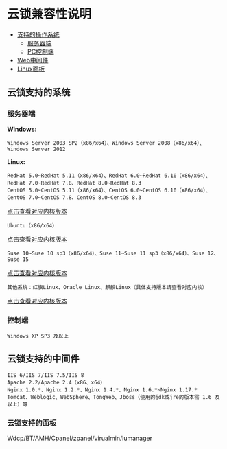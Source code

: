 # 云锁兼容性说明

* [支持的操作系统](compat.md#云锁支持的系统)
  * [服务器端](compat.md#服务器端)
  * [PC控制端](compat.md#控制端)
* [Web中间件](compat.md#云锁支持的中间件)
* [Linux面板](compat.md#云锁支持的面板)

## 云锁支持的系统

### 服务器端

**Windows:**

```text
Windows Server 2003 SP2（x86/x64）、Windows Server 2008（x86/x64）、Windows Server 2012
```

**Linux:**

```
RedHat 5.0~RedHat 5.11（x86/x64）、RedHat 6.0~RedHat 6.10（x86/x64）、RedHat 7.0~RedHat 7.8、RedHat 8.0~RedHat 8.3
CentOS 5.0~CentOS 5.11（x86/x64）、CentOS 6.0~CentOS 6.10（x86/x64）、CentOS 7.0~CentOS 7.8、CentOS 8.0~CentOS 8.3
```

[点击查看对应内核版本](kernel/centos.md)

```
Ubuntu（x86/x64）
```
[点击查看对应内核版本](kernel/ubuntu.md)

```
Suse 10~Suse 10 sp3（x86/x64）、Suse 11~Suse 11 sp3（x86/x64）、Suse 12、Suse 15
```

[点击查看对应内核版本](kernel/suse.md)

```
其他系统：红旗Linux、Oracle Linux、麒麟Linux（具体支持版本请查看对应内核）
```

[点击查看对应内核版本](kernel/other.md)

### 控制端

```text
Windows XP SP3 及以上
```

## 云锁支持的中间件

```text
IIS 6/IIS 7/IIS 7.5/IIS 8
Apache 2.2/Apache 2.4（x86、x64）
Nginx 1.0.*、Nginx 1.2.*、Nginx 1.4.*、Nginx 1.6.*~Nginx 1.17.*
Tomcat、Weblogic、WebSphere、TongWeb、Jboss（使用的jdk或jre的版本需 1.6 及以上）等
```

### 云锁支持的面板

Wdcp/BT/AMH/Cpanel/zpanel/virualmin/lumanager

